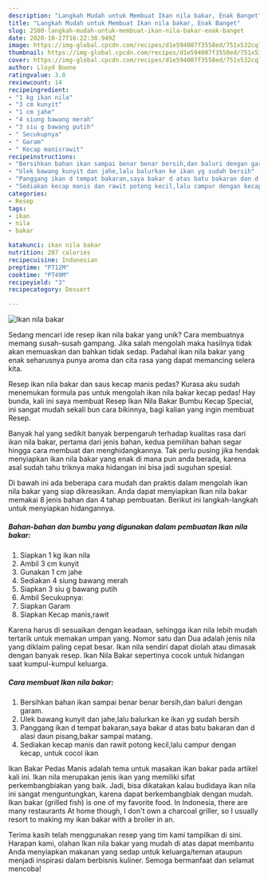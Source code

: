 ```yaml
---
description: "Langkah Mudah untuk Membuat Ikan nila bakar, Enak Banget"
title: "Langkah Mudah untuk Membuat Ikan nila bakar, Enak Banget"
slug: 2500-langkah-mudah-untuk-membuat-ikan-nila-bakar-enak-banget
date: 2020-10-27T16:22:38.949Z
image: https://img-global.cpcdn.com/recipes/d1e594007f3558ed/751x532cq70/ikan-nila-bakar-foto-resep-utama.jpg
thumbnail: https://img-global.cpcdn.com/recipes/d1e594007f3558ed/751x532cq70/ikan-nila-bakar-foto-resep-utama.jpg
cover: https://img-global.cpcdn.com/recipes/d1e594007f3558ed/751x532cq70/ikan-nila-bakar-foto-resep-utama.jpg
author: Lloyd Boone
ratingvalue: 3.8
reviewcount: 14
recipeingredient:
- "1 kg ikan nila"
- "3 cm kunyit"
- "1 cm jahe"
- "4 siung bawang merah"
- "3 siu g bawang putih"
- " Secukupnya"
- " Garam"
- " Kecap manisrawit"
recipeinstructions:
- "Bersihkan bahan ikan sampai benar benar bersih,dan baluri dengan garam."
- "Ulek bawang kunyit dan jahe,lalu balurkan ke ikan yg sudah bersih"
- "Panggang ikan d tempat bakaran,saya bakar d atas batu bakaran dan d alasi daun pisang,bakar sampai matang."
- "Sediakan kecap manis dan rawit potong kecil,lalu campur dengan kecap, untuk cocol ikan"
categories:
- Resep
tags:
- ikan
- nila
- bakar

katakunci: ikan nila bakar 
nutrition: 287 calories
recipecuisine: Indonesian
preptime: "PT12M"
cooktime: "PT49M"
recipeyield: "3"
recipecategory: Dessert

---
```



![Ikan nila bakar](https://img-global.cpcdn.com/recipes/d1e594007f3558ed/751x532cq70/ikan-nila-bakar-foto-resep-utama.jpg)

Sedang mencari ide resep ikan nila bakar yang unik? Cara membuatnya memang susah-susah gampang. Jika salah mengolah maka hasilnya tidak akan memuaskan dan bahkan tidak sedap. Padahal ikan nila bakar yang enak seharusnya punya aroma dan cita rasa yang dapat memancing selera kita.

Resep ikan nila bakar dan saus kecap manis pedas? Kurasa aku sudah menemukan formula pas untuk mengolah ikan nila bakar kecap pedas! Hay bunda, kali ini saya membuat Resep Ikan Nila Bakar Bumbu Kecap Special, ini sangat mudah sekali bun cara bikinnya, bagi kalian yang ingin membuat Resep.

Banyak hal yang sedikit banyak berpengaruh terhadap kualitas rasa dari ikan nila bakar, pertama dari jenis bahan, kedua pemilihan bahan segar hingga cara membuat dan menghidangkannya. Tak perlu pusing jika hendak menyiapkan ikan nila bakar yang enak di mana pun anda berada, karena asal sudah tahu triknya maka hidangan ini bisa jadi suguhan spesial.


Di bawah ini ada beberapa cara mudah dan praktis dalam mengolah ikan nila bakar yang siap dikreasikan. Anda dapat menyiapkan Ikan nila bakar memakai 8 jenis bahan dan 4 tahap pembuatan. Berikut ini langkah-langkah untuk menyiapkan hidangannya.

<!--inarticleads1-->

##### Bahan-bahan dan bumbu yang digunakan dalam pembuatan Ikan nila bakar:

1. Siapkan 1 kg ikan nila
1. Ambil 3 cm kunyit
1. Gunakan 1 cm jahe
1. Sediakan 4 siung bawang merah
1. Siapkan 3 siu g bawang putih
1. Ambil  Secukupnya:
1. Siapkan  Garam
1. Siapkan  Kecap manis,rawit


Karena harus di sesuaikan dengan keadaan, sehingga ikan nila lebih mudah tertarik untuk memakan umpan yang. Nomor satu dan Dua adalah jenis nila yang diklaim paling cepat besar. Ikan nila sendiri dapat diolah atau dimasak dengan banyak resep. Ikan Nila Bakar sepertinya cocok untuk hidangan saat kumpul-kumpul keluarga. 

<!--inarticleads2-->

##### Cara membuat Ikan nila bakar:

1. Bersihkan bahan ikan sampai benar benar bersih,dan baluri dengan garam.
1. Ulek bawang kunyit dan jahe,lalu balurkan ke ikan yg sudah bersih
1. Panggang ikan d tempat bakaran,saya bakar d atas batu bakaran dan d alasi daun pisang,bakar sampai matang.
1. Sediakan kecap manis dan rawit potong kecil,lalu campur dengan kecap, untuk cocol ikan


Ikan Bakar Pedas Manis adalah tema untuk masakan ikan bakar pada artikel kali ini. Ikan nila merupakan jenis ikan yang memiliki sifat perkembangbiakan yang baik. Jadi, bisa dikatakan kalau budidaya ikan nila ini sangat menguntungkan, karena dapat berkembangbiak dengan mudah. Ikan bakar (grilled fish) is one of my favorite food. In Indonesia, there are many restaurants At home though, I don&#39;t own a charcoal griller, so I usually resort to making my ikan bakar with a broiler in an. 

Terima kasih telah menggunakan resep yang tim kami tampilkan di sini. Harapan kami, olahan Ikan nila bakar yang mudah di atas dapat membantu Anda menyiapkan makanan yang sedap untuk keluarga/teman ataupun menjadi inspirasi dalam berbisnis kuliner. Semoga bermanfaat dan selamat mencoba!
